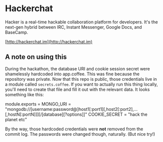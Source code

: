 Hackerchat
====

Hacker is a real-time hackable collaboration platform for developers. It's the next-gen hybrid between IRC, Instant Messenger, Google Docs, and BaseCamp.

[http://hackerchat.im](http://hackerchat.im)

## A note on using this
During the hackathon, the database URI and cookie session secret were shamelessly hardcoded into app.coffee.
This was fine because the repository was private. Now that this repo is public, those credentials live in a
module called `secrets.coffee`. If you want to actually run this thing locally, you'll need to create that
file and fill it out with the relevant data. It looks something like this:

  module.exports =
    MONGO_URI = "mongodb://[username:password@]host1[:port1][,host2[:port2],...[,hostN[:portN]]][/[database][?options]]"
    COOKIE_SECRET = "hack the planet etc"

By the way, those hardcoded credentials were **not** removed from the commit log. The passwords were changed though,
naturally. (But nice try!)
